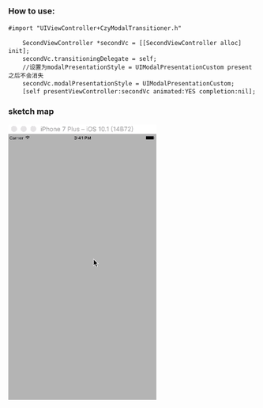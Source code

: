 ### How to use:
```
#import "UIViewController+CzyModalTransitioner.h"
```

```
    SecondViewController *secondVc = [[SecondViewController alloc] init];
    secondVc.transitioningDelegate = self;
    //设置为modalPresentationStyle = UIModalPresentationCustom present之后不会消失
    secondVc.modalPresentationStyle = UIModalPresentationCustom;
    [self presentViewController:secondVc animated:YES completion:nil];
```

### sketch map
![sketch map](https://github.com/ITIosEthan/CzyCustomModalTransitionAnimation/blob/master/modal.gif)
